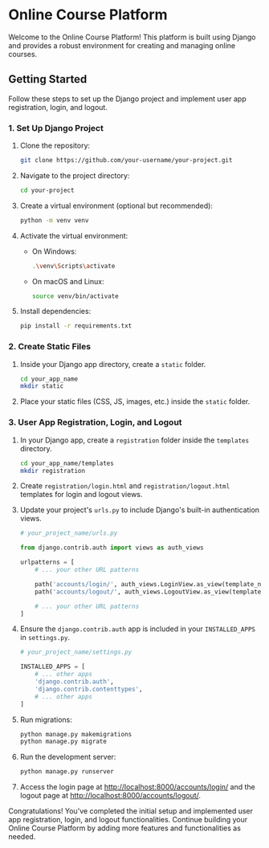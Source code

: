 # Online Course Platform

Welcome to the Online Course Platform! This platform is built using Django and provides a robust environment for creating and managing online courses.

## Getting Started

Follow these steps to set up the Django project and implement user app registration, login, and logout.

### 1. Set Up Django Project

1. Clone the repository:

    ```bash
    git clone https://github.com/your-username/your-project.git
    ```

2. Navigate to the project directory:

    ```bash
    cd your-project
    ```

3. Create a virtual environment (optional but recommended):

    ```bash
    python -m venv venv
    ```

4. Activate the virtual environment:

    - On Windows:

        ```bash
        .\venv\Scripts\activate
        ```

    - On macOS and Linux:

        ```bash
        source venv/bin/activate
        ```

5. Install dependencies:

    ```bash
    pip install -r requirements.txt
    ```

### 2. Create Static Files

1. Inside your Django app directory, create a `static` folder.

    ```bash
    cd your_app_name
    mkdir static
    ```

2. Place your static files (CSS, JS, images, etc.) inside the `static` folder.

### 3. User App Registration, Login, and Logout

1. In your Django app, create a `registration` folder inside the `templates` directory.

    ```bash
    cd your_app_name/templates
    mkdir registration
    ```

2. Create `registration/login.html` and `registration/logout.html` templates for login and logout views.

3. Update your project's `urls.py` to include Django's built-in authentication views.

    ```python
    # your_project_name/urls.py

    from django.contrib.auth import views as auth_views

    urlpatterns = [
        # ... your other URL patterns

        path('accounts/login/', auth_views.LoginView.as_view(template_name='registration/login.html'), name='login'),
        path('accounts/logout/', auth_views.LogoutView.as_view(template_name='registration/logout.html'), name='logout'),

        # ... your other URL patterns
    ]
    ```

4. Ensure the `django.contrib.auth` app is included in your `INSTALLED_APPS` in `settings.py`.

    ```python
    # your_project_name/settings.py

    INSTALLED_APPS = [
        # ... other apps
        'django.contrib.auth',
        'django.contrib.contenttypes',
        # ... other apps
    ]
    ```

5. Run migrations:

    ```bash
    python manage.py makemigrations
    python manage.py migrate
    ```

6. Run the development server:

    ```bash
    python manage.py runserver
    ```

7. Access the login page at [http://localhost:8000/accounts/login/](http://localhost:8000/accounts/login/) and the logout page at [http://localhost:8000/accounts/logout/](http://localhost:8000/accounts/logout/).

Congratulations! You've completed the initial setup and implemented user app registration, login, and logout functionalities. Continue building your Online Course Platform by adding more features and functionalities as needed.
